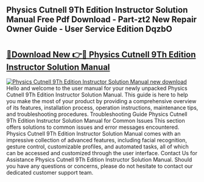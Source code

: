 ## Physics Cutnell 9Th Edition Instructor Solution Manual Free Pdf Download - Part-zt2 New Repair Owner Guide - User Service Edition DqzbO

# <h2><a href="http://bc79740.oget.top/?id=Physics+Cutnell+9Th+Edition+Instructor+Solution+Manual">🔗Download New 👉🔴 Physics Cutnell 9Th Edition Instructor Solution Manual</a></h2>

[![Physics Cutnell 9Th Edition Instructor Solution Manual new download](https://i.imgur.com/5g1atiW.png)](http://bc79740.oget.top/?id=Physics+Cutnell+9Th+Edition+Instructor+Solution+Manual)
Hello and welcome to the user manual for your newly unpacked Physics Cutnell 9Th Edition Instructor Solution Manual. This guide is here to help you make the most of your product by providing a comprehensive overview of its features, installation process, operation instructions, maintenance tips, and troubleshooting procedures. Troubleshooting Guide Physics Cutnell 9Th Edition Instructor Solution Manual for Common Issues This section offers solutions to common issues and error messages encountered. Physics Cutnell 9Th Edition Instructor Solution Manual comes with an impressive collection of advanced features, including facial recognition, gesture control, customizable profiles, and automated tasks, all of which can be accessed and customized through the user interface. Contact Us for Assistance Physics Cutnell 9Th Edition Instructor Solution Manual. Should you have any questions or concerns, please do not hesitate to contact our dedicated customer support team.
